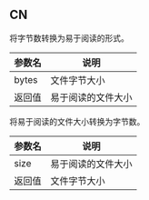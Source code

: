 ## CN

将字节数转换为易于阅读的形式。

|参数名|说明|
|-----|---|
|bytes|文件字节大小|
|返回值|易于阅读的文件大小|

将易于阅读的文件大小转换为字节数。

|参数名|说明|
|-----|---|
|size|易于阅读的文件大小|
|返回值|文件字节大小|
